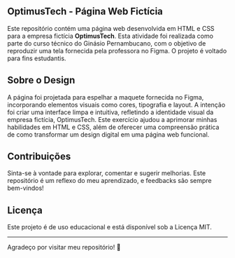 ## OptimusTech - Página Web Fictícia

Este repositório contém uma página web desenvolvida em HTML e CSS para a empresa fictícia **OptimusTech**. Esta atividade foi realizada como parte do curso técnico do Ginásio Pernambucano, com o objetivo de reproduzir uma tela fornecida pela professora no Figma. O projeto é voltado para fins estudantis.

## Sobre o Design
A página foi projetada para espelhar a maquete fornecida no Figma, incorporando elementos visuais como cores, tipografia e layout. A intenção foi criar uma interface limpa e intuitiva, refletindo a identidade visual da empresa fictícia, OptimusTech. Este exercício ajudou a aprimorar minhas habilidades em HTML e CSS, além de oferecer uma compreensão prática de como transformar um design digital em uma página web funcional.

## Contribuições
Sinta-se à vontade para explorar, comentar e sugerir melhorias. Este repositório é um reflexo do meu aprendizado, e feedbacks são sempre bem-vindos!

## Licença
Este projeto é de uso educacional e está disponível sob a Licença MIT.

___

Agradeço por visitar meu repositório! 🌷
